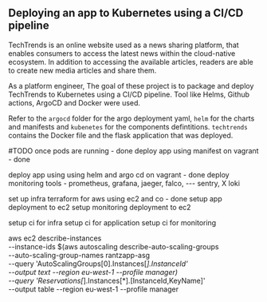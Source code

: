 ## Deploying an app to Kubernetes using a CI/CD pipeline 
TechTrends is an online website used as a news sharing platform, that enables consumers to access the latest news within the cloud-native ecosystem. In addition to accessing the available articles, readers are able to create new media articles and share them.

As a platform engineer, The goal of these project is to package and deploy TechTrends to Kubernetes using a CI/CD pipeline.
Tool like Helms, Github actions, ArgoCD and Docker were used.

Refer to the `argocd` folder for the argo deployment yaml, ``helm`` for the charts and manifests and ``kubenetes`` for the components defintitions. ``techtrends`` contains the Docker file and the flask application that was deployed.


#TODO
once pods are running - done
deploy app using manifest on vagrant - done

deploy app using using helm and argo cd on vagrant - done
deploy monitoring tools - prometheus, grafana, jaeger, falco, --- sentry, X loki

set up infra terraform for aws using ec2 and co - done
setup app deployment to ec2
setup monitoring deployment to ec2

setup ci for infra
setup ci for application
setup ci for monitoring


aws ec2 describe-instances \
  --instance-ids $(aws autoscaling describe-auto-scaling-groups \
    --auto-scaling-group-names rantzapp-asg \
    --query 'AutoScalingGroups[0].Instances[*].InstanceId' \
    --output text --region eu-west-1 --profile manager) \
  --query 'Reservations[*].Instances[*].[InstanceId,KeyName]' \
  --output table --region eu-west-1 --profile manager